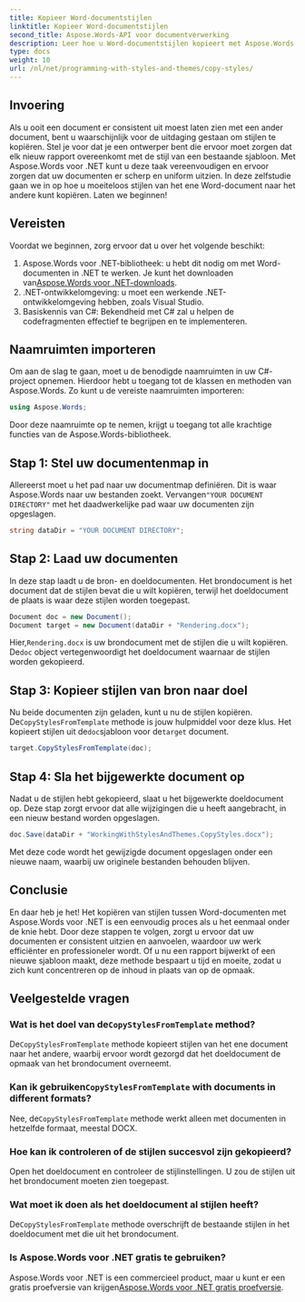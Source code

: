 ```yaml
---
title: Kopieer Word-documentstijlen
linktitle: Kopieer Word-documentstijlen
second_title: Aspose.Words-API voor documentverwerking
description: Leer hoe u Word-documentstijlen kopieert met Aspose.Words voor .NET. Volg onze stapsgewijze handleiding om moeiteloos consistente documentopmaak te garanderen.
type: docs
weight: 10
url: /nl/net/programming-with-styles-and-themes/copy-styles/
---
```

## Invoering

Als u ooit een document er consistent uit moest laten zien met een ander document, bent u waarschijnlijk voor de uitdaging gestaan om stijlen te kopiëren. Stel je voor dat je een ontwerper bent die ervoor moet zorgen dat elk nieuw rapport overeenkomt met de stijl van een bestaande sjabloon. Met Aspose.Words voor .NET kunt u deze taak vereenvoudigen en ervoor zorgen dat uw documenten er scherp en uniform uitzien. In deze zelfstudie gaan we in op hoe u moeiteloos stijlen van het ene Word-document naar het andere kunt kopiëren. Laten we beginnen!

## Vereisten

Voordat we beginnen, zorg ervoor dat u over het volgende beschikt:

1.  Aspose.Words voor .NET-bibliotheek: u hebt dit nodig om met Word-documenten in .NET te werken. Je kunt het downloaden van[Aspose.Words voor .NET-downloads](https://releases.aspose.com/words/net/).
2. .NET-ontwikkelomgeving: u moet een werkende .NET-ontwikkelomgeving hebben, zoals Visual Studio.
3. Basiskennis van C#: Bekendheid met C# zal u helpen de codefragmenten effectief te begrijpen en te implementeren.

## Naamruimten importeren

Om aan de slag te gaan, moet u de benodigde naamruimten in uw C#-project opnemen. Hierdoor hebt u toegang tot de klassen en methoden van Aspose.Words. Zo kunt u de vereiste naamruimten importeren:

```csharp
using Aspose.Words;
```

Door deze naamruimte op te nemen, krijgt u toegang tot alle krachtige functies van de Aspose.Words-bibliotheek.

## Stap 1: Stel uw documentenmap in

 Allereerst moet u het pad naar uw documentmap definiëren. Dit is waar Aspose.Words naar uw bestanden zoekt. Vervangen`"YOUR DOCUMENT DIRECTORY"` met het daadwerkelijke pad waar uw documenten zijn opgeslagen.

```csharp
string dataDir = "YOUR DOCUMENT DIRECTORY";
```

## Stap 2: Laad uw documenten

In deze stap laadt u de bron- en doeldocumenten. Het brondocument is het document dat de stijlen bevat die u wilt kopiëren, terwijl het doeldocument de plaats is waar deze stijlen worden toegepast. 

```csharp
Document doc = new Document();
Document target = new Document(dataDir + "Rendering.docx");
```

 Hier,`Rendering.docx` is uw brondocument met de stijlen die u wilt kopiëren. De`doc` object vertegenwoordigt het doeldocument waarnaar de stijlen worden gekopieerd.

## Stap 3: Kopieer stijlen van bron naar doel

 Nu beide documenten zijn geladen, kunt u nu de stijlen kopiëren. De`CopyStylesFromTemplate` methode is jouw hulpmiddel voor deze klus. Het kopieert stijlen uit de`doc`sjabloon voor de`target` document.

```csharp
target.CopyStylesFromTemplate(doc);
```

## Stap 4: Sla het bijgewerkte document op

Nadat u de stijlen hebt gekopieerd, slaat u het bijgewerkte doeldocument op. Deze stap zorgt ervoor dat alle wijzigingen die u heeft aangebracht, in een nieuw bestand worden opgeslagen.

```csharp
doc.Save(dataDir + "WorkingWithStylesAndThemes.CopyStyles.docx");
```

Met deze code wordt het gewijzigde document opgeslagen onder een nieuwe naam, waarbij uw originele bestanden behouden blijven.

## Conclusie

En daar heb je het! Het kopiëren van stijlen tussen Word-documenten met Aspose.Words voor .NET is een eenvoudig proces als u het eenmaal onder de knie hebt. Door deze stappen te volgen, zorgt u ervoor dat uw documenten er consistent uitzien en aanvoelen, waardoor uw werk efficiënter en professioneler wordt. Of u nu een rapport bijwerkt of een nieuwe sjabloon maakt, deze methode bespaart u tijd en moeite, zodat u zich kunt concentreren op de inhoud in plaats van op de opmaak.

## Veelgestelde vragen

###  Wat is het doel van de`CopyStylesFromTemplate` method?  
 De`CopyStylesFromTemplate` methode kopieert stijlen van het ene document naar het andere, waarbij ervoor wordt gezorgd dat het doeldocument de opmaak van het brondocument overneemt.

###  Kan ik gebruiken`CopyStylesFromTemplate` with documents in different formats?  
 Nee, de`CopyStylesFromTemplate` methode werkt alleen met documenten in hetzelfde formaat, meestal DOCX.

### Hoe kan ik controleren of de stijlen succesvol zijn gekopieerd?  
Open het doeldocument en controleer de stijlinstellingen. U zou de stijlen uit het brondocument moeten zien toegepast.

### Wat moet ik doen als het doeldocument al stijlen heeft?  
 De`CopyStylesFromTemplate` methode overschrijft de bestaande stijlen in het doeldocument met die uit het brondocument.

### Is Aspose.Words voor .NET gratis te gebruiken?  
 Aspose.Words voor .NET is een commercieel product, maar u kunt er een gratis proefversie van krijgen[Aspose.Words voor .NET gratis proefversie](https://releases.aspose.com/).